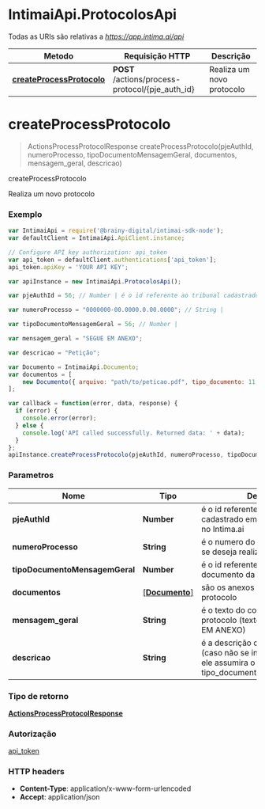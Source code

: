 # IntimaiApi.ProtocolosApi

Todas as URIs são relativas a *https://app.intima.ai/api*

Metodo | Requisição HTTP | Descrição
------------- | ------------- | -------------
[**createProcessProtocolo**](ProtocolosApi.md#createProcessProtocolo) | **POST** /actions/process-protocol/{pje_auth_id} | Realiza um novo protocolo


<a name="createProcessProtocolo"></a>
# **createProcessProtocolo**
> ActionsProcessProtocolResponse createProcessProtocolo(pjeAuthId, numeroProcesso, tipoDocumentoMensagemGeral, documentos, mensagem_geral, descricao)

createProcessProtocolo

Realiza um novo protocolo

### Exemplo
```javascript
var IntimaiApi = require('@brainy-digital/intimai-sdk-node');
var defaultClient = IntimaiApi.ApiClient.instance;

// Configure API key authorization: api_token
var api_token = defaultClient.authentications['api_token'];
api_token.apiKey = 'YOUR API KEY';

var apiInstance = new IntimaiApi.ProtocolosApi();

var pjeAuthId = 56; // Number | é o id referente ao tribunal cadastrado em \"Tribunais ativos\" no Intima.ai

var numeroProcesso = "0000000-00.0000.0.00.0000"; // String | 

var tipoDocumentoMensagemGeral = 56; // Number | 

var mensagem_geral = "SEGUE EM ANEXO";

var descricao = "Petição";

var Documento = IntimaiApi.Documento;
var documentos = [
    new Documento({ arquivo: "path/to/peticao.pdf", tipo_documento: 11, descricao_documento: 'Petição', order: 1 })
];

var callback = function(error, data, response) {
  if (error) {
    console.error(error);
  } else {
    console.log('API called successfully. Returned data: ' + data);
  }
};
apiInstance.createProcessProtocolo(pjeAuthId, numeroProcesso, tipoDocumentoMensagemGeral, documentos, mensagem_geral, descricao, callback);
```

### Parametros

Nome | Tipo | Descrição | Notas
------------- | ------------- | ------------- | -------------
 **pjeAuthId** | **Number**| é o id referente ao tribunal cadastrado em 'Tribunais ativos' no Intima.ai | [obrigatório]
 **numeroProcesso** | **String**| é o numero do processo no qual se deseja realizar o protocolo | [obrigatório]
 **tipoDocumentoMensagemGeral** | **Number**| é o id referente ao tipo de documento da mensagem geral | [obrigatório]
 **documentos** | [\[**Documento**\]](Documento.md)| são os anexos relacionados ao protocolo | [obrigatório] 
 **mensagem_geral** | **String**| é o texto do conteúdo do protocolo (texto padrão: SEGUE EM ANEXO) | [obrigatório]
 **descricao** | **String**| é a descrição da mensagem geral (caso não se informe este campo, ele assumira o valor do campo tipo_documento_mensagem_geral) | [obrigatório]

### Tipo de retorno

[**ActionsProcessProtocolResponse**](ActionsProcessProtocolResponse.md)

### Autorização

[api_token](../README.md#api_token)

### HTTP headers

 - **Content-Type**: application/x-www-form-urlencoded
 - **Accept**: application/json

